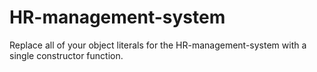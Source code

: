 # HR-management-system

Replace all of your object literals for the HR-management-system with a single constructor function.